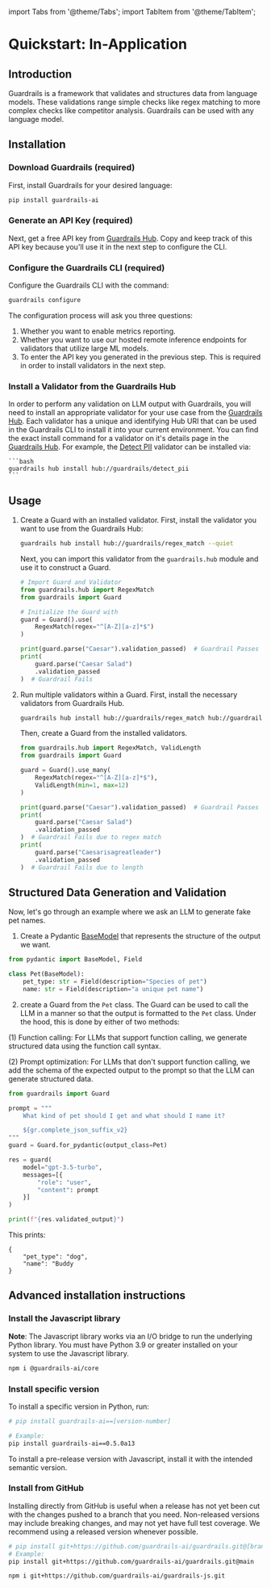 import Tabs from '@theme/Tabs';
import TabItem from '@theme/TabItem';

# Quickstart: In-Application

## Introduction

Guardrails is a framework that validates and structures data from language models. These validations range simple checks like regex matching to more complex checks like competitor analysis. Guardrails can be used with any language model.

## Installation

### Download Guardrails (required)
First, install Guardrails for your desired language: 

```bash
pip install guardrails-ai
```

### Generate an API Key (required)
Next, get a free API key from [Guardrails Hub](https://hub.guardrailsai.com/keys).  Copy and keep track of this API key because you'll use it in the next step to configure the CLI.

### Configure the Guardrails CLI (required)

Configure the Guardrails CLI with the command:
    
```bash
guardrails configure
```

The configuration process will ask you three questions:

1. Whether you want to enable metrics reporting.
2. Whether you want to use our hosted remote inference endpoints for validators that utilize large ML models.
3. To enter the API key you generated in the previous step.  This is required in order to install validators in the next step.


### Install a Validator from the Guardrails Hub
In order to perform any validation on LLM output with Guardrails, you will need to install an appropriate validator for your use case from the [Guardrails Hub](https://hub.guardrailsai.com).  Each validator has a unique and identifying Hub URI that can be used in the Guardrails CLI to install it into your current environment.  You can find the exact install command for a validator on it's details page in the [Guardrails Hub](https://hub.guardrailsai.com).  For example, the [Detect PII](https://hub.guardrailsai.com/validator/guardrails/detect_pii) validator can be installed via:

    ```bash
    guardrails hub install hub://guardrails/detect_pii
    ```

## Usage
1. Create a Guard with an installed validator.
    First, install the validator you want to use from the Guardrails Hub:
    
    ```bash
    guardrails hub install hub://guardrails/regex_match --quiet
    ```

    Next, you can import this validator from the `guardrails.hub` module and use it to construct a Guard.
    ```python
    # Import Guard and Validator
    from guardrails.hub import RegexMatch
    from guardrails import Guard

    # Initialize the Guard with 
    guard = Guard().use(
        RegexMatch(regex="^[A-Z][a-z]*$")
    )

    print(guard.parse("Caesar").validation_passed)  # Guardrail Passes
    print(
        guard.parse("Caesar Salad")
        .validation_passed
    )  # Guardrail Fails
    ```
2. Run multiple validators within a Guard.
    First, install the necessary validators from Guardrails Hub.

    ```bash
    guardrails hub install hub://guardrails/regex_match hub://guardrails/valid_length --quiet
    ```

    Then, create a Guard from the installed validators.
    
    ```python
    from guardrails.hub import RegexMatch, ValidLength
    from guardrails import Guard

    guard = Guard().use_many(
        RegexMatch(regex="^[A-Z][a-z]*$"),
        ValidLength(min=1, max=12)
    )

    print(guard.parse("Caesar").validation_passed)  # Guardrail Passes
    print(
        guard.parse("Caesar Salad")
        .validation_passed
    )  # Guardrail Fails due to regex match
    print(
        guard.parse("Caesarisagreatleader")
        .validation_passed
    )  # Guardrail Fails due to length
    ```

## Structured Data Generation and Validation

Now, let's go through an example where we ask an LLM to generate fake pet names. 

1. Create a Pydantic [BaseModel](https://docs.pydantic.dev/latest/api/base_model/) that represents the structure of the output we want.

```py
from pydantic import BaseModel, Field

class Pet(BaseModel):
    pet_type: str = Field(description="Species of pet")
    name: str = Field(description="a unique pet name")
```

2. create a Guard from the `Pet` class. The Guard can be used to call the LLM in a manner so that the output is formatted to the `Pet` class. Under the hood, this is done by either of two methods:

(1) Function calling: For LLMs that support function calling, we generate structured data using the function call syntax.

(2) Prompt optimization: For LLMs that don't support function calling, we add the schema of the expected output to the prompt so that the LLM can generate structured data.

```py
from guardrails import Guard

prompt = """
    What kind of pet should I get and what should I name it?

    ${gr.complete_json_suffix_v2}
"""
guard = Guard.for_pydantic(output_class=Pet)

res = guard(
    model="gpt-3.5-turbo",
    messages=[{
        "role": "user",
        "content": prompt
    }]
)

print(f"{res.validated_output}")
```

This prints: 
```
{
    "pet_type": "dog",
    "name": "Buddy
}
```

## Advanced installation instructions

### Install the Javascript library

**Note**: The Javascript library works via an I/O bridge to run the underlying Python library. You must have Python 3.9 or greater installed on your system to use the Javascript library. 


```bash
npm i @guardrails-ai/core
```

### Install specific version

<Tabs>

<TabItem value="py" label="Python">

To install a specific version in Python, run:

```bash
# pip install guardrails-ai==[version-number]

# Example:
pip install guardrails-ai==0.5.0a13
```

</TabItem>
<TabItem value="js" label="JavaScript">

To install a pre-release version with Javascript, install it with the intended semantic version. 

</TabItem>

</Tabs>

### Install from GitHub

Installing directly from GitHub is useful when a release has not yet been cut with the changes pushed to a branch that you need. Non-released versions may include breaking changes, and may not yet have full test coverage. We recommend using a released version whenever possible.

<Tabs>

<TabItem value="py" label="Python">

```bash
# pip install git+https://github.com/guardrails-ai/guardrails.git@[branch/commit/tag]
# Example:
pip install git+https://github.com/guardrails-ai/guardrails.git@main
```

</TabItem>
<TabItem value="js" label="JavaScript">

```bash
npm i git+https://github.com/guardrails-ai/guardrails-js.git
```

</TabItem>

</Tabs>